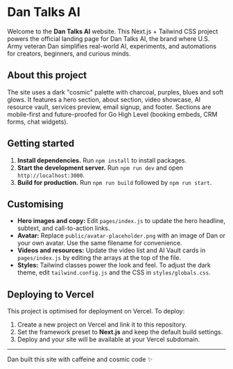 # Dan Talks AI

Welcome to the **Dan Talks AI** website. This Next.js + Tailwind CSS project powers the official landing page for Dan Talks AI, the brand where U.S. Army veteran Dan simplifies real-world AI, experiments, and automations for creators, beginners, and curious minds.

## About this project

The site uses a dark "cosmic" palette with charcoal, purples, blues and soft glows. It features a hero section, about section, video showcase, AI resource vault, services preview, email signup, and footer. Sections are mobile-first and future-proofed for Go High Level (booking embeds, CRM forms, chat widgets).

## Getting started

1. **Install dependencies.** Run `npm install` to install packages.
2. **Start the development server.** Run `npm run dev` and open `http://localhost:3000`.
3. **Build for production.** Run `npm run build` followed by `npm run start`.

## Customising

- **Hero images and copy:** Edit `pages/index.js` to update the hero headline, subtext, and call-to-action links.
- **Avatar:** Replace `public/avatar-placeholder.png` with an image of Dan or your own avatar. Use the same filename for convenience.
- **Videos and resources:** Update the video list and AI Vault cards in `pages/index.js` by editing the arrays at the top of the file.
- **Styles:** Tailwind classes power the look and feel. To adjust the dark theme, edit `tailwind.config.js` and the CSS in `styles/globals.css`.

## Deploying to Vercel

This project is optimised for deployment on Vercel. To deploy:

1. Create a new project on Vercel and link it to this repository.
2. Set the framework preset to **Next.js** and keep the default build settings.
3. Deploy and your site will be available at your Vercel subdomain.

---

Dan built this site with caffeine and cosmic code ✨
